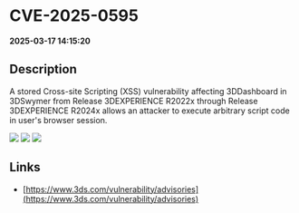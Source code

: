 # CVE-2025-0595

**2025-03-17 14:15:20**

## Description
A stored Cross-site Scripting (XSS) vulnerability affecting 3DDashboard in 3DSwymer from Release 3DEXPERIENCE R2022x through Release 3DEXPERIENCE R2024x allows an attacker to execute arbitrary script code in user's browser session.

![](https://img.shields.io/static/v1?label=Score&message=8.7&color=red)
![](https://img.shields.io/static/v1?label=Severity&message=HIGH&color=red)
![](https://img.shields.io/static/v1?label=CWE&message=XSS&color=green)

## Links
- [https://www.3ds.com/vulnerability/advisories](https://www.3ds.com/vulnerability/advisories)
